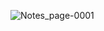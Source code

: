 ![Notes_page-0001](https://github.com/pratham-garg-456/OPS102_SLG/assets/81003075/0b3d224d-3dc1-4bc5-ab8f-5170986bb63d)


